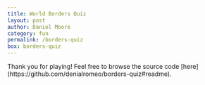```yaml
---
title: World Borders Quiz
layout: post
author: Daniel Moore
category: fun
permalink: /borders-quiz
box: borders-quiz
---
```


<div id="game-container"></div>
<script src="/js/borders-quiz.js"></script>
Thank you for playing! Feel free to browse the source code [here](https://github.com/denialromeo/borders-quiz#readme).